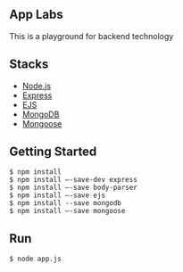 ## App Labs
This is a playground for backend technology

## Stacks
- [Node.js](https://github.com/nodejs/node)
- [Express](https://github.com/expressjs/express)
- [EJS](https://github.com/mde/ejs)
- [MongoDB](https://www.mongodb.com/)
- [Mongoose](https://github.com/Automattic/mongoose)

## Getting Started
```
$ npm install
$ npm install —-save-dev express
$ npm install —-save body-parser
$ npm install —-save ejs
$ npm install --save mongodb 
$ npm install —-save mongoose
```

## Run
```
$ node app.js
```
